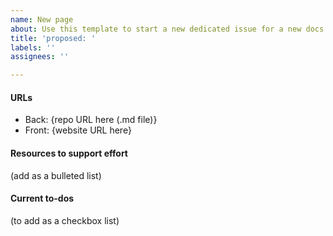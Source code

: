 ```yaml
---
name: New page
about: Use this template to start a new dedicated issue for a new docs page
title: 'proposed: '
labels: ''
assignees: ''

---
```


#### URLs

- Back: {repo URL here (.md file)}
- Front: {website URL here}

#### Resources to support effort

(add as a bulleted list)

#### Current to-dos

(to add as a checkbox list)
